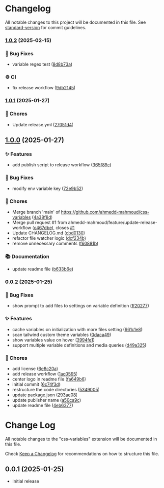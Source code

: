 # Changelog

All notable changes to this project will be documented in this file. See [standard-version](https://github.com/conventional-changelog/standard-version) for commit guidelines.

### [1.0.2](https://github.com/ahmedd-mahmoud/css-variable-hover/compare/v1.0.1...v1.0.2) (2025-02-15)


### 🐛 Bug Fixes

* variable regex test ([8d8b73a](https://github.com/ahmedd-mahmoud/css-variable-hover/commit/8d8b73a72ef2e4d0016df30b1757b2e10d405e05))


### ⚙️ CI

* fix release workflow ([9db2145](https://github.com/ahmedd-mahmoud/css-variable-hover/commit/9db2145cc1ac1ef1eee2abfebf56c5ff0d622dac))

### [1.0.1](https://github.com/ahmedd-mahmoud/css-variable-hover/compare/v1.0.0...v1.0.1) (2025-01-27)


### 🔧 Chores

* Update release.yml ([27051d4](https://github.com/ahmedd-mahmoud/css-variable-hover/commit/27051d430975b2a398edfa4ca03f1cbc2119caa8))

## [1.0.0](https://github.com/ahmedd-mahmoud/css-variable-hover/compare/v0.0.2...v1.0.0) (2025-01-27)


### ✨ Features

* add publish script to release workflow ([365f89c](https://github.com/ahmedd-mahmoud/css-variable-hover/commit/365f89cb79d2eea9841251555edff81d9a4680fc))


### 🐛 Bug Fixes

* modify env variable key ([72e9b52](https://github.com/ahmedd-mahmoud/css-variable-hover/commit/72e9b52dd77d81b1a5bff011b58014aa83639c0d))


### 🔧 Chores

* Merge branch 'main' of https://github.com/ahmedd-mahmoud/css-variables ([4a38f8d](https://github.com/ahmedd-mahmoud/css-variable-hover/commit/4a38f8d52a62c383add066742b0db4f3775761fc))
* Merge pull request #1 from ahmedd-mahmoud/feature/update-release-workflow ([c467dbe](https://github.com/ahmedd-mahmoud/css-variable-hover/commit/c467dbe837bbd98a19ab6dce7b461a2bab134278)), closes [#1](https://github.com/ahmedd-mahmoud/css-variable-hover/issues/1)
* Update CHANGELOG.md ([cbd0130](https://github.com/ahmedd-mahmoud/css-variable-hover/commit/cbd013062df59e75e7f4f1e93cda0ca48dfa4d48))
* refactor file watcher logic ([dcf234b](https://github.com/ahmedd-mahmoud/css-variable-hover/commit/dcf234bf22e2b1815f52e26013f8c4178eb49b4b))
* remove unnecessary comments ([f60881b](https://github.com/ahmedd-mahmoud/css-variable-hover/commit/f60881bb8112536d44681fd7e2efff8a5b0ea66c))


### 📚 Documentation

* update readme file ([b633b6e](https://github.com/ahmedd-mahmoud/css-variable-hover/commit/b633b6e2a4ab42490f0eb8ade4f3e9f64c23824c))

### 0.0.2 (2025-01-25)


### 🐛 Bug Fixes

* show prompt to add files to settings on variable definition ([ff20277](https://github.com/ahmedd-mahmoud/css-variable-hover/commit/ff2027772f45e9b9179f3caf6a2516a9da2733a4))


### ✨ Features

* cache variables on initialization with more files setting ([661c1e8](https://github.com/ahmedd-mahmoud/css-variable-hover/commit/661c1e847a8cf04cd94236ac58888a9cc4ff0a82))
* scan tailwind custom theme variables ([0daca49](https://github.com/ahmedd-mahmoud/css-variable-hover/commit/0daca49e115293db9c2f4d4c221f721791e383a2))
* show variables value on hover ([3994fe1](https://github.com/ahmedd-mahmoud/css-variable-hover/commit/3994fe112fc3cecb0da5763095ced1deebe799ca))
* support multiple variable definitions and media queries ([d49a325](https://github.com/ahmedd-mahmoud/css-variable-hover/commit/d49a32576a30e8c4474d4f5c41af7129ae904d33))


### 🔧 Chores

* add license ([6e8c20a](https://github.com/ahmedd-mahmoud/css-variable-hover/commit/6e8c20a98cf5d5fdcb42c346706c990bae34c59b))
* add release workflow ([1ac0595](https://github.com/ahmedd-mahmoud/css-variable-hover/commit/1ac059586f3363714dbe4ed4e2010c88cddf9bf4))
* center logo in readme file ([fa649b6](https://github.com/ahmedd-mahmoud/css-variable-hover/commit/fa649b62defd472ebd60cf289c719b376c49cdfc))
* initial commit ([6c74f3d](https://github.com/ahmedd-mahmoud/css-variable-hover/commit/6c74f3d8616fae0f731ce0ff1adde59fbb09af4a))
* restructure the code directories ([5349005](https://github.com/ahmedd-mahmoud/css-variable-hover/commit/534900550aa3c698b6c328d8222c2176023855f9))
* update package.json ([293ae08](https://github.com/ahmedd-mahmoud/css-variable-hover/commit/293ae08457e69872c8830a8cec293ae1318b6e5b))
* update publisher name ([a50ca9c](https://github.com/ahmedd-mahmoud/css-variable-hover/commit/a50ca9cefc2ef7bacb49463652832b2412ae6169))
* update readme file ([4eb6377](https://github.com/ahmedd-mahmoud/css-variable-hover/commit/4eb6377da0e63ff5bdc2b6b6bd1ac9337d884446))

# Change Log

All notable changes to the "css-variables" extension will be documented in this file.

Check [Keep a Changelog](http://keepachangelog.com/) for recommendations on how to structure this file.

## 0.0.1 (2025-01-25)

- Initial release
